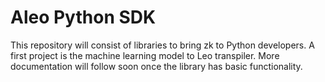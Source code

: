 # Aleo Python SDK

This repository will consist of libraries to bring zk to Python developers.
A first project is the machine learning model to Leo transpiler. More documentation will follow soon once the library has basic functionality.
